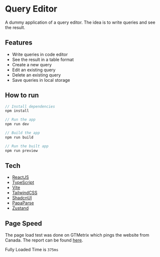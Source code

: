 # Query Editor

A dummy application of a query editor. The idea is to write queries and see the result.

## Features

- Write queries in code editor
- See the result in a table format
- Create a new query
- Edit an existing query
- Delete an existing query
- Save queries in local storage

## How to run

```js
// Install dependencies
npm install

// Run the app
npm run dev

// Build the app
npm run build

// Run the built app
npm run preview
```

## Tech

- [ReactJS](https://reactjs.org/)
- [TypeScript](https://www.typescriptlang.org/)
- [Vite](https://vitejs.dev/)
- [TailwindCSS](https://tailwindcss.com/)
- [ShadcnUI](https://ui.shadcn.com/)
- [PapaParse](https://www.papaparse.com/)
- [Zustand](https://zustand-demo.pmnd.rs/)

## Page Speed

The page load test was done on GTMetrix which pings the website from Canada. The report can be found [here](https://gtmetrix.com/reports/query-editor-flame.vercel.app/MxfopRfl/).

Fully Loaded Time is `375ms`
